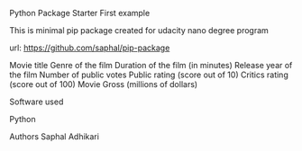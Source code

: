 Python Package Starter First example 

This is minimal pip package created for udacity nano degree program

url: https://github.com/saphal/pip-package

Movie title Genre of the film Duration of the film (in minutes) Release year of the film Number of public votes Public rating (score out of 10) Critics rating (score out of 100) Movie Gross (millions of dollars)

Software used

Python

Authors
Saphal Adhikari

